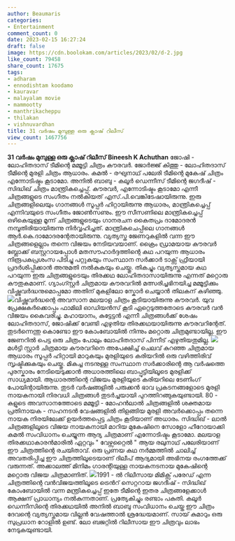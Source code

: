 ```yaml
---
author: Beaumaris
categories:
- Entertainment
comment_count: 0
date: 2023-02-15 16:27:24
draft: false
image: https://cdn.boolokam.com/articles/2023/02/d-2.jpg
like_count: 79458
share_count: 17675
tags:
- adharam
- ennodishtam koodamo
- kauravar
- malayalam movie
- mammootty
- manthrikacheppu
- thilakan
- vishnuvardhan
title: 31 വർഷം മുമ്പുള്ള ഒരു ക്ലാഷ് റിലീസ് 
view_count: 1467756
---
```


**31 വർഷം മുമ്പുള്ള ഒരു ക്ലാഷ് റിലീസ്** **Bineesh K Achuthan** ജോഷി - ലോഹിതദാസ് ടീമിന്റെ മമ്മൂട്ടി ചിത്രം കൗരവർ. ജോർജ്ജ് കിത്തു - ലോഹിതദാസ് ടീമിന്റെ മുരളി ചിത്രം ആധാരം. കമൽ - രഘുനാഥ് പലേരി ടീമിന്റെ മുകേഷ് ചിത്രം എന്നോടിഷ്ടം കൂടാമോ. അനിൽ ബാബു - കലൂർ ഡെന്നീസ് ടീമിന്റെ ജഗദീഷ് - സിദ്ധിഖ് ചിത്രം മാന്ത്രികച്ചെപ്പ്. കൗരവർ, എന്നോടിഷ്ടം കൂടാമോ എന്നീ ചിത്രങ്ങളുടെ സംഗീതം നൽകിയത് എസ്.പി.വെങ്കിടേഷായിരുന്നു. ഇരു ചിത്രങ്ങളിലെയും ഗാനങ്ങൾ സൂപ്പർ ഹിറ്റായിരുന്നു ആധാരം, മാന്ത്രികച്ചെപ്പ് എന്നിവയുടെ സംഗീതം ജോൺസണും. ഈ സീസണിലെ മാന്ത്രികച്ചെപ്പ് ഒഴികെയുള്ള മൂന്ന് ചിത്രങ്ങളുടെയും ഗാനരചന കൈതപ്രം ദാമോദരൻ നമ്പൂതിരിയായിരുന്നു നിർവ്വഹിച്ചത്. മാന്ത്രികചെപ്പിലെ ഗാനങ്ങൾ ആർ.കെ.ദാമോദരന്റേതായിരുന്നു. വ്യത്യസ്ത ജേണറുകളിൽ വന്ന ഈ ചിത്രങ്ങളെല്ലാം തന്നെ വിജയം നേടിയവയാണ്. ക്രൈം ഡ്രാമയായ കൗരവർ ബ്ലോക്ക് ബസ്റ്ററായപ്പോൾ മതസൗഹാർദ്ദത്തിന്റെ കഥ പറയുന്ന ആധാരം നിരൂപകപ്രശംസ പിടിച്ചു പറ്റുകയും സംസ്ഥാന സർക്കാർ ടാക്സ് ഫ്രീയായി പ്രദർശിപ്പിക്കാൻ അനുമതി നൽകുകയും ചെയ്തു. തികച്ചും വ്യത്യസ്തമായ കഥ പറയുന്ന ഇരു ചിത്രങ്ങളുടെയും തിരക്കഥ ലോഹിതദാസായിരുന്നു എന്നത് മറ്റൊരു കൗതുകമാണ്. ഗ്യാംഗ്സ്റ്റർ ചിത്രമായ കൗരവറിൽ മത്സരിച്ചഭിനയിച്ച മമ്മൂട്ടിക്കും വിഷ്ണുവർദ്ധനുമൊപ്പമോ അതിന് മുകളിലോ സ്കോർ ചെയ്യാൻ തിലകന് കഴിഞ്ഞു. ![](https://cdn.boolokam.com/articles/2023/02/d-2.jpg)വിഷ്ണുവർദ്ധന്റെ അവസാന മലയാള ചിത്രം കൂടിയായിരുന്നു കൗരവർ. യുവ പ്രേക്ഷകർക്കൊപ്പം ഫാമിലി ഓഡിയൻസ് കൂടി ഏറ്റെടുത്തതോടെ കൗരവർ വൻ വിജയം കൈവരിച്ചു. മഹായാനം, കുട്ടേട്ടൻ എന്നീ ചിത്രങ്ങൾക്ക് ശേഷം ലോഹിതദാസ്, ജോഷിക്ക് വേണ്ടി എഴുതിയ തിരക്കഥയായിരുന്നു കൗരവറിന്റേത്. തുടർന്നെന്തു കൊണ്ടോ ഈ കോംബോയിൽ നിന്നും മറ്റൊരു ചിത്രമുണ്ടായില്ല. ഈ ജേണറിൽ പെട്ട ഒരു ചിത്രം പോലും ലോഹിതദാസ് പിന്നീട് എഴുതിയതുമില്ല. ![](https://cdn.boolokam.com/articles/2023/02/d-3-695x1024.jpg)മൾട്ടി സ്റ്റാർ ചിത്രമായ കൗരവറിനെ അപേക്ഷിച്ച് ചെലവ് കുറഞ്ഞ ചിത്രമായ ആധാരം സൂപ്പർ ഹിറ്റായി മാറുകയും മുരളിയുടെ കരിയറിൽ ഒരു വഴിത്തിരിവ് സൃഷ്ടിക്കുകയും ചെയ്തു. മികച്ച നടനുള്ള സംസ്ഥാന സർക്കാരിന്റെ ആ വർഷത്തെ പുരസ്കാരം നേടിയെടുക്കാൻ അധാരത്തിലെ ബാപ്പുട്ടിയിലൂടെ മുരളിക്ക് സാധ്യമായി. ആധാരത്തിന്റെ വിജയം മുരളിയുടെ കരിയറിലെ ടേണിംഗ് പോയിന്റായിരുന്നു. തുടർ വർഷങ്ങളിൽ പരുക്കൻ ഭാവ പ്രകടനങ്ങളോടെ മുരളി നായകനായി നിരവധി ചിത്രങ്ങൾ തുടർച്ചയായി പുറത്തിറങ്ങുകയുണ്ടായി. 80 - കളുടെ അവസാനത്തോടെ മമ്മൂട്ടി - മോഹൻലാൽ ചിത്രങ്ങളിൽ ശക്തമായ പ്രതിനായക - സഹനടൻ വേഷങ്ങളിൽ തിളങ്ങിയ മുരളി അവർക്കൊപ്പം തന്നെ നായക നിരയിലേക്ക് ഉയർത്തപ്പെട്ട ചിത്രം കൂടിയാണ് അധാരം. സിദ്ധിഖ് - ലാൽ ചിത്രങ്ങളിലൂടെ വിജയ നായകനായി മാറിയ മുകേഷിനെ സോളോ ഹീറോയാക്കി കമൽ സംവിധാനം ചെയ്യുന്ന ആദ്യ ചിത്രമാണ് എന്നോടിഷ്ടം കൂടാമോ. മലയാള തിരക്കഥാകാരൻമാരിൽ ഏറ്റവും " വേഴ്സറ്റൈൽ " ആയ രലുനാഥ് പലേരിയാണ് ഈ ചിത്രത്തിന്റെ രചയിതാവ്. ഒരു പ്രണയ കഥ നർമ്മത്തിൽ ചാലിച്ച് അവതരിപ്പിച്ച ഈ ചിത്രത്തിലൂടെയാണ് ദിലീപ് ആദ്യമായി അഭിനയ രംഗത്തേക്ക് വരുന്നത്. അക്കാലത്ത് മിനിമം ഗാരന്റിയുള്ള നായകനടനായ മുകേഷിന്റെ മറ്റൊരു വിജയ ചിത്രമാണിത്. ![](https://cdn.boolokam.com/articles/2023/02/d-4-714x1024.jpg)1991 - ൽ റിലീസായ മിമിക്സ് പരേഡ് എന്ന ചിത്രത്തിന്റെ വൻവിജയത്തിലൂടെ ട്രെൻറ് സെറ്ററായ ജഗദീഷ് - സിദ്ധിഖ് കോംബോയിൽ വന്ന മന്ത്രികച്ചെപ്പ് ഇതേ ടീമിന്റെ ഇതര ചിത്രങ്ങളേക്കാൾ ആക്ഷന് പ്രാധാന്യം നൽകുന്നതാണ്. പ്രത്യേകിച്ചും രണ്ടാം പകുതി. കലൂർ ഡെന്നീസിന്റെ തിരക്കഥയിൽ അനിൽ ബാബു സംവിധാനം ചെയ്ത ഈ ചിത്രം ദേവന്റെ വ്യത്യസ്തമായ വില്ലൻ വേഷത്താൽ ശ്രദ്ധേയമാണ്. സായ് കുമാറും ഒരു സുപ്രധാന റോളിൽ ഉണ്ട്. ലോ ബജറ്റിൽ റിലീസായ ഈ ചിത്രവും ലാഭം നേടുകയുണ്ടായി.